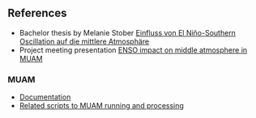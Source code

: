 ## References

- Bachelor thesis by Melanie Stober [Einfluss von El Niño-Southern Oscillation auf die mittlere Atmosphäre](https://github.com/VACILT/project_outputs/blob/master/theses/Bachelorarbeit_Stober.pdf)
- Project meeting presentation [ENSO impact on middle atmosphere in MUAM](https://github.com/VACILT/VACILT_presentations/blob/master/meeting_20200730/meeting_presentation_AK.pdf)

### MUAM
- [Documentation](https://github.com/VACILT/siberian_heat_wave/blob/main/bib/MUAM_Dokumentation.pdf)
- [Related scripts to MUAM running and processing](https://github.com/VACILT/MUAM_processing)
